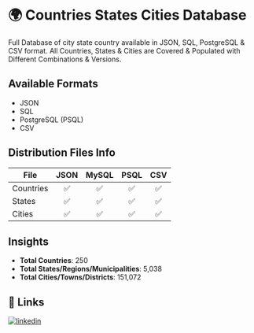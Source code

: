 # 🌍 Countries States Cities Database

Full Database of city state country available in JSON, SQL, PostgreSQL & CSV format. All Countries, States & Cities are Covered & Populated with Different Combinations & Versions.



## Available Formats
- JSON
- SQL
- PostgreSQL (PSQL)
- CSV

## Distribution Files Info


| File                         | JSON | MySQL | PSQL | CSV |
|------------------------------|:----:|:-----:|:----:|:---:|
| Countries                    | ✅   | ✅    | ✅   | ✅  |
| States                       | ✅   | ✅    | ✅   | ✅  |
| Cities                       | ✅   | ✅    | ✅   | ✅  |


## Insights
 
- **Total Countries**: 250  
- **Total States/Regions/Municipalities**: 5,038  
- **Total Cities/Towns/Districts**: 151,072


## 🔗 Links
[![linkedin](https://img.shields.io/badge/linkedin-0A66C2?style=for-the-badge&logo=linkedin&logoColor=white)](https://www.linkedin.com/in/souravsaha21/)


